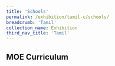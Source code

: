 ```yaml
---
title: 'Schools'
permalink: /exhibition/tamil-c/schools/
breadcrumb: 'Tamil'
collection_name: Exhibition
third_nav_title: 'Tamil'
---
```


## MOE Curriculum
